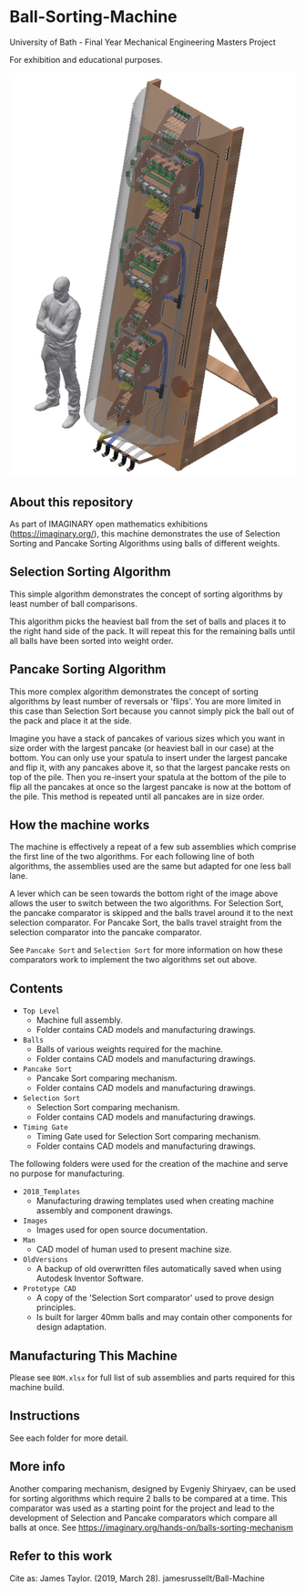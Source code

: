 # Ball-Sorting-Machine
University of Bath - Final Year Mechanical Engineering Masters Project

For exhibition and educational purposes.

![logo](https://github.com/jamesrussellt/Ball-Machine/blob/master/Images/Top_Assy.png)

## About this repository
As part of IMAGINARY open mathematics exhibitions (https://imaginary.org/), this machine demonstrates the use of Selection Sorting and Pancake Sorting Algorithms using balls of different weights.

## Selection Sorting Algorithm
This simple algorithm demonstrates the concept of sorting algorithms by least number of ball comparisons.

This algorithm picks the heaviest ball from the set of balls and places it to the right hand side of the pack. It will repeat this for the remaining balls until all balls have been sorted into weight order.

## Pancake Sorting Algorithm
This more complex algorithm demonstrates the concept of sorting algorithms by least number of reversals or 'flips'. You are more limited in this case than Selection Sort because you cannot simply pick the ball out of the pack and place it at the side.

Imagine you have a stack of pancakes of various sizes which you want in size order with the largest pancake (or heaviest ball in our case) at the bottom. You can only use your spatula to insert under the largest pancake and flip it, with any pancakes above it, so that the largest pancake rests on top of the pile. Then you re-insert your spatula at the bottom of the pile to flip all the pancakes at once so the largest pancake is now at the bottom of the pile. This method is repeated until all pancakes are in size order.

## How the machine works
The machine is effectively a repeat of a few sub assemblies which comprise the first line of the two algorithms. For each following line of both algorithms, the assemblies used are the same but adapted for one less ball lane.

A lever which can be seen towards the bottom right of the image above allows the user to switch between the two algorithms. For Selection Sort, the pancake comparator is skipped and the balls travel around it to the next selection comparator. For Pancake Sort, the balls travel straight from the selection comparator into the pancake comparator.

See `Pancake Sort` and `Selection Sort` for more information on how these comparators work to implement the two algorithms set out above.

## Contents

* `Top Level`
  * Machine full assembly.
  * Folder contains CAD models and manufacturing drawings.
* `Balls`
  * Balls of various weights required for the machine.
  * Folder contains CAD models and manufacturing drawings.
* `Pancake Sort`
  * Pancake Sort comparing mechanism.
  * Folder contains CAD models and manufacturing drawings.
* `Selection Sort`
  * Selection Sort comparing mechanism.
  * Folder contains CAD models and manufacturing drawings.
* `Timing Gate`
  * Timing Gate used for Selection Sort comparing mechanism.
  * Folder contains CAD models and manufacturing drawings.

The following folders were used for the creation of the machine and serve no purpose for manufacturing.

* `2018_Templates` 
  * Manufacturing drawing templates used when creating machine assembly and component drawings.
* `Images`
  * Images used for open source documentation.
* `Man`
  * CAD model of human used to present machine size.
* `OldVersions`
  * A backup of old overwritten files automatically saved when using Autodesk Inventor Software.
* `Prototype CAD`
  * A copy of the 'Selection Sort comparator' used to prove design principles.
  * Is built for larger 40mm balls and may contain other components for design adaptation.

## Manufacturing This Machine
Please see `BOM.xlsx` for full list of sub assemblies and parts required for this machine build.

## Instructions 
See each folder for more detail.

## More info
Another comparing mechanism, designed by Evgeniy Shiryaev, can be used for sorting algorithms which require 2 balls to be compared at a time. This comparator was used as a starting point for the project and lead to the development of Selection and Pancake comparators which compare all balls at once.
See https://imaginary.org/hands-on/balls-sorting-mechanism

## Refer to this work
Cite as: James Taylor. (2019, March 28). jamesrussellt/Ball-Machine




